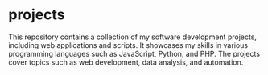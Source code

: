 # projects
This repository contains a collection of my software development projects, including web applications and scripts. It showcases my skills in various programming languages such as JavaScript, Python, and PHP. The projects cover topics such as web development, data analysis, and automation. 
